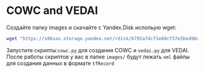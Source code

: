 # COWC and VEDAI

Создайте папку images и скачайте с Yandex.Disk испольую wget:

```bash
wget "https://s86sas.storage.yandex.net/rdisk/6792a74cf1e68cf57e5be496db873ce6657e1b9d3e7d087c9a459de40f717d00/5ab1f9ed/XdfMxdH_MOJhO8KXmNHCApGWGJVCUBut601Tx5r_ZFt3MI-C__ac98WzXNxG5iWCU3FgXa9Xw8_RtI3DbPgfsA==?uid=136485697&filename=images.tar.gz&disposition=attachment&hash=&limit=0&content_type=application%2Fgzip&fsize=2387118080&hid=3ebfaef37299f65ca3d18e651b21d57a&media_type=compressed&tknv=v2&etag=ebd81b2131d95283446f8ec5d51686d2&rtoken=oNSAx44T5YWX&force_default=yes&ycrid=na-427f7f68ef2eb9098b52a57d9f700115-downloader18e&ts=567e633d09540&s=e1bf16e3a0a996fdf57f4d59ab1dae45971b1e867dd7aedb2d24b2186ffc0444&pb=U2FsdGVkX18DU0jul5agHNwzpWJSflCVPjv2OG-qQQO7I1UuZm_wfTuopT1-zH4KD-bAj2R3c0sq6JXuSUYNmJG61bty6ROv7olfvOXpHlU" -O images.tar.gz
```

Запустите скрипты:`cowc.py` для создания COWC и `vedai.py` для VEDAI. После работы скриптов у вас в папке `images/` будут лежать `xml` файлы для создания данных в формате `tfRecord`

